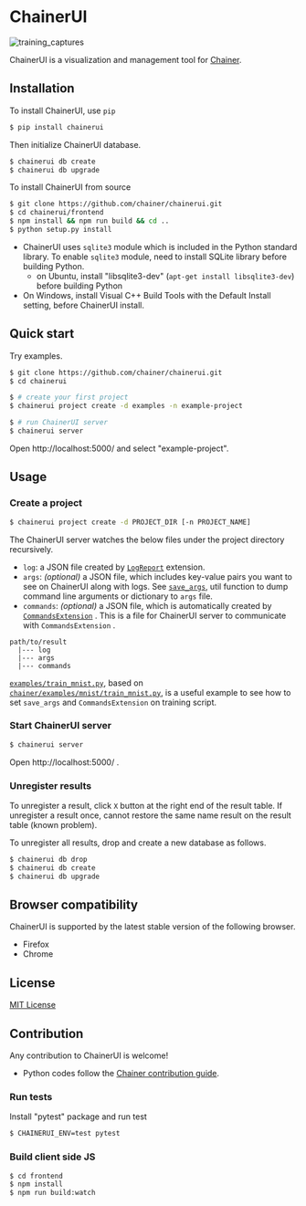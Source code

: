 # ChainerUI

![training_captures](https://user-images.githubusercontent.com/414255/34244148-637e6630-e667-11e7-8a6b-9a857fa806bc.gif)

ChainerUI is a visualization and management tool for [Chainer](https://github.com/chainer/chainer).

## Installation

To install ChainerUI, use `pip`

```sh
$ pip install chainerui
```

Then initialize ChainerUI database.

```sh
$ chainerui db create
$ chainerui db upgrade
```

To install ChainerUI from source

```sh
$ git clone https://github.com/chainer/chainerui.git
$ cd chainerui/frontend
$ npm install && npm run build && cd ..
$ python setup.py install
```

- ChainerUI uses `sqlite3` module which is included in the Python standard library. To enable `sqlite3` module, need to install SQLite library before building Python.
    - on Ubuntu, install "libsqlite3-dev" (`apt-get install libsqlite3-dev`) before building Python
- On Windows, install Visual C++ Build Tools with the Default Install setting, before ChainerUI install.

## Quick start

Try examples.

```sh
$ git clone https://github.com/chainer/chainerui.git
$ cd chainerui

$ # create your first project
$ chainerui project create -d examples -n example-project

$ # run ChainerUI server
$ chainerui server
```

Open http://localhost:5000/ and select "example-project". 

## Usage

### Create a project

```sh
$ chainerui project create -d PROJECT_DIR [-n PROJECT_NAME]
```

The ChainerUI server watches the below files under the project directory recursively.

- `log`: a JSON file created by [`LogReport`](https://docs.chainer.org/en/v3/reference/generated/chainer.training.extensions.LogReport.html) extension.
- `args`: *(optional)* a JSON file, which includes key-value pairs you want to see on ChainerUI along with logs. See [`save_args`](chainerui/utils/save_args.py), util function to dump command line arguments or dictionary to `args` file.
- `commands`: *(optional)* a JSON file, which is automatically created by [`CommandsExtension`](chainerui/extensions/commands_extension.py) . This is a file for ChainerUI server to communicate with `CommandsExtension` .

```
path/to/result
  |--- log
  |--- args
  |--- commands
```

[`examples/train_mnist.py`](examples/train_mnist.py), based on [`chainer/examples/mnist/train_mnist.py`](https://github.com/chainer/chainer/blob/4de98cf90e747940f1dd7f7f4cdf1fcc0b4b4786/examples/mnist/train_mnist.py), is a useful example to see how to set `save_args` and `CommandsExtension` on training script.

### Start ChainerUI server

```sh
$ chainerui server
```

Open http://localhost:5000/ .

### Unregister results

To unregister a result, click `X` button at the right end of the result table. If unregister a result once, cannot restore the same name result on the result table (known problem).

To unregister all results, drop and create a new database as follows.

```sh
$ chainerui db drop
$ chainerui db create
$ chainerui db upgrade
```

## Browser compatibility

ChainerUI is supported by the latest stable version of the following browser.

- Firefox
- Chrome

## License

[MIT License](LICENSE)

## Contribution

Any contribution to ChainerUI is welcome!

- Python codes follow the [Chainer contribution guide](https://docs.chainer.org/en/stable/contribution.html).

### Run tests

Install "pytest" package and run test

```sh
$ CHAINERUI_ENV=test pytest
```

### Build client side JS

```sh
$ cd frontend
$ npm install
$ npm run build:watch
```

